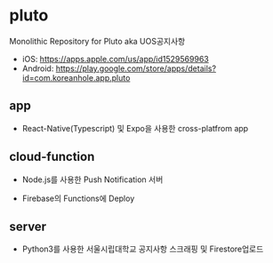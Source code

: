 # pluto

Monolithic Repository for Pluto aka UOS공지사항
* iOS: https://apps.apple.com/us/app/id1529569963
* Android: https://play.google.com/store/apps/details?id=com.koreanhole.app.pluto
## app
* React-Native(Typescript) 및 Expo을 사용한 cross-platfrom app
## cloud-function

* Node.js를 사용한 Push Notification 서버<br/>

* Firebase의 Functions에 Deploy
## server

* Python3를 사용한 서울시립대학교 공지사항 스크래핑 및 Firestore업로드<br/>
